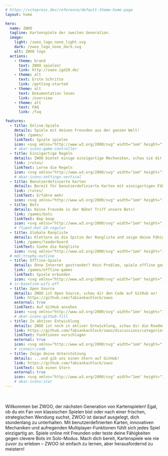 ```yaml
---
# https://vitepress.dev/reference/default-theme-home-page
layout: home

hero:
  name: ZWOO
  tagline: Kartenspiele der zweiten Generation.
  image:
    light: /zwoo_logo_none_light.svg
    dark: /zwoo_logo_none_dark.svg
    alt: ZWOO logo
  actions:
    - theme: brand
      text: ZWOO spielen!
      link: http://zwoo.igd20.de/
    - theme: alt
      text: Erste Schritte
      link: /getting-started
    - theme: alt
      text: Dokumentation lesen
      link: /overview
    - theme: alt
      text: FAQ
      link: /faq

features:
  - title: Online-Spiele
    details: Spiele mit deinen Freunden aus der ganzen Welt!
    link: /games/
    linkText: Spiele spielen
    icon: <svg xmlns="http://www.w3.org/2000/svg" width="1em" height="1em" viewBox="0 0 24 24"><g fill="none" stroke="currentColor" stroke-linecap="round" stroke-linejoin="round" stroke-width="2"><path d="m9 15l-2.968 2.968A2.362 2.362 0 0 1 2 16.298V15l1.357-6.784A4 4 0 0 1 7.279 5h9.442a4 4 0 0 1 3.922 3.216L22 15v1.297a2.362 2.362 0 0 1-4.032 1.67L15 15z"/><path d="m9 5l1 2h4l1-2"/></g></svg>
    # akar-icons:game-controller
  - title: Einzigartige Regeln
    details: ZWOO bietet einige einzigartige Mechaniken, schau sie dir an!
    link: /rules/
    linkText: Lerne die Regeln
    icon: <svg xmlns="http://www.w3.org/2000/svg" width="1em" height="1em" viewBox="0 0 24 24"><g fill="none" stroke="currentColor" stroke-linecap="round" stroke-width="2"><path d="M19 3v4m0 14V11m-7-8v12m0 6v-2M5 3v2m0 16V9"/><circle cx="19" cy="9" r="2" transform="rotate(90 19 9)"/><circle cx="12" cy="17" r="2" transform="rotate(90 12 17)"/><circle cx="5" cy="7" r="2" transform="rotate(90 5 7)"/></g></svg>
    # akar-icons:settings-vertical
  - title: Benutzerdefinierte Karten
    details: Bereit für benutzerdefinierte Karten mit einzigartigen Fähigkeiten und Tricks?
    link: /rules/
    linkText: Erfahre mehr
    icon: <svg xmlns="http://www.w3.org/2000/svg" width="1em" height="1em" viewBox="0 0 16 16"><path fill="currentColor" fill-rule="evenodd" d="M12.5 4v8a1.5 1.5 0 0 1-1.5 1.5H5A1.5 1.5 0 0 1 3.5 12V4A1.5 1.5 0 0 1 5 2.5h6A1.5 1.5 0 0 1 12.5 4M11 1a3 3 0 0 1 3 3v8a3 3 0 0 1-3 3H5a3 3 0 0 1-3-3V4a3 3 0 0 1 3-3zM5 8.25v-.5A5.56 5.56 0 0 0 7.75 4h.5A5.56 5.56 0 0 0 11 7.75v.5A5.56 5.56 0 0 0 8.25 12h-.5A5.56 5.56 0 0 0 5 8.25" clip-rule="evenodd"/></svg>
  - title: Bots
    details: Keine Freunde in der Nähe? Triff unsere Bots!
    link: /games/bots
    linkText: Bep boop
    icon: <svg xmlns="http://www.w3.org/2000/svg" width="1em" height="1em" viewBox="0 0 24 24"><path fill="currentColor" d="M17.753 14a2.25 2.25 0 0 1 2.25 2.25v.904A3.75 3.75 0 0 1 18.696 20c-1.565 1.344-3.806 2-6.696 2s-5.128-.656-6.69-2a3.75 3.75 0 0 1-1.306-2.843v-.908A2.25 2.25 0 0 1 6.254 14zm0 1.5h-11.5a.75.75 0 0 0-.75.75v.907c0 .655.287 1.278.784 1.706C7.545 19.945 9.441 20.5 12 20.5s4.458-.557 5.72-1.64a2.25 2.25 0 0 0 .783-1.707v-.905a.75.75 0 0 0-.75-.75M11.9 2.006L12 2a.75.75 0 0 1 .743.648l.007.102l-.001.749h3.5a2.25 2.25 0 0 1 2.25 2.25v4.505a2.25 2.25 0 0 1-2.25 2.25h-8.5a2.25 2.25 0 0 1-2.25-2.25V5.75A2.25 2.25 0 0 1 7.75 3.5l3.5-.001V2.75a.75.75 0 0 1 .649-.743L12 2zM16.25 5h-8.5a.75.75 0 0 0-.75.75v4.504c0 .414.336.75.75.75h8.5a.75.75 0 0 0 .75-.75V5.75a.75.75 0 0 0-.75-.75m-6.5 1.5a1.25 1.25 0 1 1 0 2.498a1.25 1.25 0 0 1 0-2.498m4.492 0a1.25 1.25 0 1 1 0 2.498a1.25 1.25 0 0 1 0-2.498" /></svg>
    # fluent:bot-24-regular
  - title: Globale Rangliste
    details: Klettere an die Spitze der Rangliste und zeige deine Fähigkeiten!
    link: /games/leaderboard
    linkText: Siehe die Rangliste
    icon: <svg xmlns="http://www.w3.org/2000/svg" width="1em" height="1em" viewBox="0 0 24 24"><path fill="currentColor" d="M18 2c-.9 0-2 1-2 2H8c0-1-1.1-2-2-2H2v9c0 1 1 2 2 2h2.2c.4 2 1.7 3.7 4.8 4v2.08C8 19.54 8 22 8 22h8s0-2.46-3-2.92V17c3.1-.3 4.4-2 4.8-4H20c1 0 2-1 2-2V2zM6 11H4V4h2zm10 .5c0 1.93-.58 3.5-4 3.5c-3.41 0-4-1.57-4-3.5V6h8zm4-.5h-2V4h2z"/></svg>
  # mdi:trophy-outline
  - title: Offline-Spiele
    details: Ohne Internet gestrandet? Kein Problem, spiele offline gegen Bots!
    link: /games/offline-games
    linkText: Spiele erkunden
    icon: <svg xmlns="http://www.w3.org/2000/svg" width="1em" height="1em" viewBox="0 0 24 24"><path fill="currentColor" d="M22.99 9C19.15 5.16 13.8 3.76 8.84 4.78l2.52 2.52c3.47-.17 6.99 1.05 9.63 3.7zm-4 4a9.8 9.8 0 0 0-4.49-2.56l3.53 3.53zM2 3.05L5.07 6.1C3.6 6.82 2.22 7.78 1 9l1.99 2c1.24-1.24 2.67-2.16 4.2-2.77l2.24 2.24A9.7 9.7 0 0 0 5 13v.01L6.99 15a7.04 7.04 0 0 1 4.92-2.06L18.98 20l1.27-1.26L3.29 1.79zM9 17l3 3l3-3a4.237 4.237 0 0 0-6 0"/></svg>
  # ic:baseline-wifi-off
  - title: Open Source
    details: ZWOO ist Open Source, schau dir den Code auf GitHub an!
    link: https://github.com/fabiankachlock/zwoo
    external: true
    linkText: Auf GitHub ansehen
    icon: <svg xmlns="http://www.w3.org/2000/svg" width="1em" height="1em" viewBox="0 0 24 24"><g fill="none"><g clip-path="url(#akarIconsGithubFill0)"><path fill="currentColor" fill-rule="evenodd" d="M12 0C5.37 0 0 5.37 0 12c0 5.31 3.435 9.795 8.205 11.385c.6.105.825-.255.825-.57c0-.285-.015-1.23-.015-2.235c-3.015.555-3.795-.735-4.035-1.41c-.135-.345-.72-1.41-1.23-1.695c-.42-.225-1.02-.78-.015-.795c.945-.015 1.62.87 1.845 1.23c1.08 1.815 2.805 1.305 3.495.99c.105-.78.42-1.305.765-1.605c-2.67-.3-5.46-1.335-5.46-5.925c0-1.305.465-2.385 1.23-3.225c-.12-.3-.54-1.53.12-3.18c0 0 1.005-.315 3.3 1.23c.96-.27 1.98-.405 3-.405s2.04.135 3 .405c2.295-1.56 3.3-1.23 3.3-1.23c.66 1.65.24 2.88.12 3.18c.765.84 1.23 1.905 1.23 3.225c0 4.605-2.805 5.625-5.475 5.925c.435.375.81 1.095.81 2.22c0 1.605-.015 2.895-.015 3.3c0 .315.225.69.825.57A12.02 12.02 0 0 0 24 12c0-6.63-5.37-12-12-12" clip-rule="evenodd"/></g><defs><clipPath id="akarIconsGithubFill0"><path fill="#fff" d="M0 0h24v24H0z"/></clipPath></defs></g></svg>
    # akar-icons:github-fill
  - title: In aktiver Entwicklung
    details: ZWOO ist noch in aktiver Entwicklung, schau dir die Roadmap an!
    link: https://github.com/fabiankachlock/zwoo/discussions/categories/feature-requests
    linkText: Funktionen vorschlagen
    external: true
    icon: <svg xmlns="http://www.w3.org/2000/svg" width="1em" height="1em" viewBox="0 0 24 24"><path fill="none" stroke="currentColor" stroke-linecap="round" stroke-linejoin="round" stroke-width="1.5" d="M13.5 6L10 18.5m-3.5-10L3 12l3.5 3.5m11-7L21 12l-3.5 3.5"/></svg>
    # iconoir:code
  - title: Zeige deine Unterstützung
    details: ...und gib uns einen Stern auf GitHub!
    link: https://github.com/fabiankachlock/zwoo
    linkText: Gib einen Stern
    external: true
    icon: <svg xmlns="http://www.w3.org/2000/svg" width="1em" height="1em" viewBox="0 0 24 24"><path fill="none" stroke="currentColor" stroke-linecap="round" stroke-linejoin="round" stroke-width="2" d="M11.074 2.633c.32-.844 1.531-.844 1.852 0l2.07 5.734a.99.99 0 0 0 .926.633h5.087c.94 0 1.35 1.17.611 1.743L18 14a.97.97 0 0 0-.322 1.092L19 20.695c.322.9-.72 1.673-1.508 1.119l-4.917-3.12a1 1 0 0 0-1.15 0l-4.917 3.12c-.787.554-1.83-.22-1.508-1.119l1.322-5.603A.97.97 0 0 0 6 14l-3.62-3.257C1.64 10.17 2.052 9 2.99 9h5.087a.99.99 0 0 0 .926-.633z"/></svg>
    # akar-icons:star
---
```


<p class="hero-description">
Willkommen bei ZWOO, der nächsten Generation von Kartenspielen! Egal, ob du ein Fan von klassischen Spielen bist oder nach einer frischen, strategischen Wendung suchst, ZWOO ist darauf ausgelegt, dich stundenlang zu unterhalten. Mit benutzerdefinierten Karten, innovativen Mechaniken und aufregenden Multiplayer-Funktionen fühlt sich jedes Spiel einzigartig an. Spiele online mit Freunden oder teste deine Fähigkeiten gegen clevere Bots im Solo-Modus. Mach dich bereit, Kartenspiele wie nie zuvor zu erleben – ZWOO ist einfach zu lernen, aber herausfordernd zu meistern!
</p>

<style>
:root {
  --vp-home-hero-image-background-image: linear-gradient(120deg, #E50402 10%, #FE8C01 27.6%, #F9E803 36.4%, #12B90F 49.2%, #02772D 61.2%, #034DFC 73.2%, #78078B 90%);
  --vp-home-hero-image-filter: blur(44px);

  --color-secondary-text-hex: #7732e6
}

.dark {
  --color-secondary-text-hex: #b77fff
}

@media (min-width: 640px) {
  :root {
    --vp-home-hero-image-filter: blur(56px);
  }
}

@media (min-width: 960px) {
  :root {
    --vp-home-hero-image-filter: blur(68px);
  }
}

.image-bg {
  border-radius: 50px !important;
  rotate: 0deg;
  transform-origin: 0 0;
  animation: rotate-gradient linear 60s infinite;
}

.hero-description {
  margin-top: 3rem !important;
  max-width: 80ch;
}

.VPHomeFeatures .icon {
  color: var(--color-secondary-text-hex);
}

.main .name {
  font-size: 86px;
  line-height: 98px;
}

@keyframes rotate-gradient {
  19% { rotate: 120deg; }
  27% { rotate: 70deg; }
  48% { rotate: 210deg; }
  58% { rotate: 150deg; }
  61% { rotate: 170deg; }
  73% { rotate: 90deg; }
  79% { rotate: 130deg; }
  100% { rotate: 0deg; }
}
</style>
